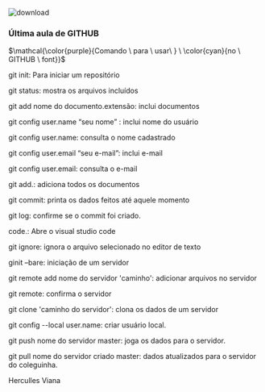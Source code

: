 ![download](https://user-images.githubusercontent.com/41643519/236645672-27fa4d5e-55f2-400a-bdf5-8cae24c95da4.png)



### Última aula de GITHUB



$\mathcal{\color{purple}{Comando \ para \ usar\ } \ \color{cyan}{no \ GITHUB \ font}}$



git init: Para iniciar um repositório

git status: mostra os arquivos incluídos

git add nome do documento.extensão: inclui documentos

git config user.name “seu nome” : inclui nome do usuário

git config user.name: consulta o nome cadastrado

git config user.email “seu e-mail”: inclui e-mail

git config user.email: consulta o e-mail

git add.: adiciona todos os documentos

git commit: printa os dados feitos até aquele momento

git log: confirme se o commit foi criado.

code.: Abre o visual studio code

git ignore: ignora o arquivo selecionado no editor de texto

ginit –bare: iniciação de um servidor

git remote add nome do servidor 'caminho': adicionar arquivos no servidor

git remote: confirma o servidor

git clone 'caminho do servidor': clona os dados de um servidor

git config --local user.name: criar usuário local.

git push nome do servidor master: joga os dados para o servidor.

git pull nome do servidor criado master: dados atualizados para o servidor do coleguinha.





Herculles Viana
